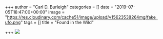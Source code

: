 +++
author = "Carl D. Burleigh"
categories = []
date = "2019-07-05T18:47:00+00:00"
image = "https://res.cloudinary.com/cache51/image/upload/v1562353826/img/fake_ufo.png"
tags = []
title = "Found in the Wild"

+++
![](https://res.cloudinary.com/cache51/image/upload/v1562352360/img/n922l09ur6731.jpg)